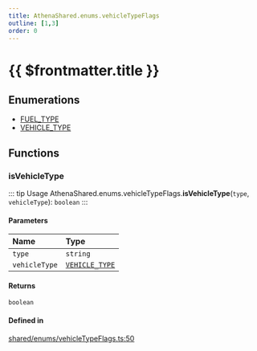 ```yaml
---
title: AthenaShared.enums.vehicleTypeFlags
outline: [1,3]
order: 0
---
```


# {{ $frontmatter.title }}


## Enumerations

- [FUEL\_TYPE](../enums/shared_enums_vehicleTypeFlags_FUEL_TYPE.md)
- [VEHICLE\_TYPE](../enums/shared_enums_vehicleTypeFlags_VEHICLE_TYPE.md)

## Functions

### isVehicleType

::: tip Usage
AthenaShared.enums.vehicleTypeFlags.**isVehicleType**(`type`, `vehicleType`): `boolean`
:::

#### Parameters

| Name | Type |
| :------ | :------ |
| `type` | `string` |
| `vehicleType` | [`VEHICLE_TYPE`](../enums/shared_enums_vehicleTypeFlags_VEHICLE_TYPE.md) |

#### Returns

`boolean`

#### Defined in

[shared/enums/vehicleTypeFlags.ts:50](https://github.com/Stuyk/altv-athena/blob/bc77fba/src/core/shared/enums/vehicleTypeFlags.ts#L50)
